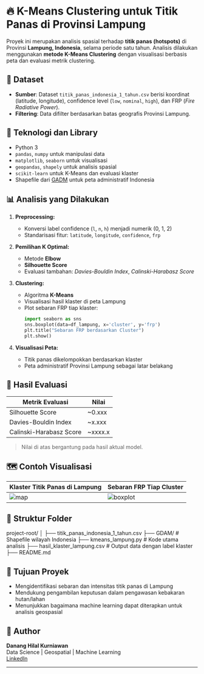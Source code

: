 # 🔥 K-Means Clustering untuk Titik Panas di Provinsi Lampung

Proyek ini merupakan analisis spasial terhadap **titik panas (hotspots)** di Provinsi **Lampung, Indonesia**, selama periode satu tahun. Analisis dilakukan menggunakan **metode K-Means Clustering** dengan visualisasi berbasis peta dan evaluasi metrik clustering.

## 📂 Dataset
- **Sumber**: Dataset `titik_panas_indonesia_1_tahun.csv` berisi koordinat (latitude, longitude), confidence level (`low`, `nominal`, `high`), dan FRP (*Fire Radiative Power*).
- **Filtering**: Data difilter berdasarkan batas geografis Provinsi Lampung.

## 🔧 Teknologi dan Library
- Python 3
- `pandas`, `numpy` untuk manipulasi data
- `matplotlib`, `seaborn` untuk visualisasi
- `geopandas`, `shapely` untuk analisis spasial
- `scikit-learn` untuk K-Means dan evaluasi klaster
- Shapefile dari [GADM](https://gadm.org) untuk peta administratif Indonesia

## 📊 Analisis yang Dilakukan

1. **Preprocessing:**
   - Konversi label confidence (`l`, `n`, `h`) menjadi numerik (0, 1, 2)
   - Standarisasi fitur: `latitude`, `longitude`, `confidence`, `frp`

2. **Pemilihan K Optimal:**
   - Metode **Elbow**
   - **Silhouette Score**
   - Evaluasi tambahan: *Davies-Bouldin Index*, *Calinski-Harabasz Score*

3. **Clustering:**
   - Algoritma **K-Means**
   - Visualisasi hasil klaster di peta Lampung
   - Plot sebaran FRP tiap klaster:
     ```python
     import seaborn as sns
     sns.boxplot(data=df_lampung, x='cluster', y='frp')
     plt.title("Sebaran FRP berdasarkan Cluster")
     plt.show()
     ```

4. **Visualisasi Peta:**
   - Titik panas dikelompokkan berdasarkan klaster
   - Peta administratif Provinsi Lampung sebagai latar belakang

## 🧪 Hasil Evaluasi
| Metrik Evaluasi        | Nilai |
|------------------------|-------|
| Silhouette Score       | ~0.xxx |
| Davies-Bouldin Index   | ~x.xxx |
| Calinski-Harabasz Score| ~xxxx.x |

> Nilai di atas bergantung pada hasil aktual model.

## 🗺️ Contoh Visualisasi

| Klaster Titik Panas di Lampung | Sebaran FRP Tiap Cluster |
|-------------------------------|---------------------------|
| ![map](path/to/map.png)       | ![boxplot](path/to/boxplot.png) |

## 📁 Struktur Folder
project-root/
│
├── titik_panas_indonesia_1_tahun.csv
├── GDAM/ # Shapefile wilayah Indonesia
├── kmeans_lampung.py # Kode utama analisis
├── hasil_klaster_lampung.csv # Output data dengan label klaster
├── README.md


## 📌 Tujuan Proyek
- Mengidentifikasi sebaran dan intensitas titik panas di Lampung
- Mendukung pengambilan keputusan dalam pengawasan kebakaran hutan/lahan
- Menunjukkan bagaimana machine learning dapat diterapkan untuk analisis geospasial

## 👤 Author
**Danang Hilal Kurniawan**  
Data Science | Geospatial | Machine Learning  
[LinkedIn](https://www.linkedin.com/in/dananghilalkurniawan/)

---

